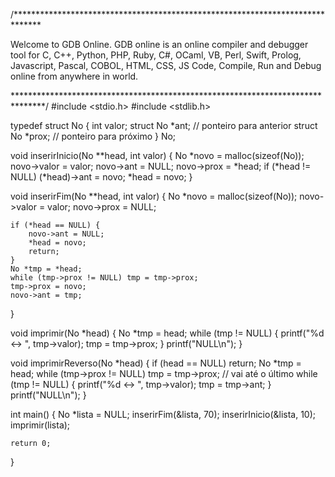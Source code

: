 /******************************************************************************

Welcome to GDB Online.
  GDB online is an online compiler and debugger tool for C, C++, Python, PHP, Ruby, 
  C#, OCaml, VB, Perl, Swift, Prolog, Javascript, Pascal, COBOL, HTML, CSS, JS
  Code, Compile, Run and Debug online from anywhere in world.

*******************************************************************************/
#include <stdio.h>
#include <stdlib.h>

typedef struct No {
    int valor;
    struct No *ant;   // ponteiro para anterior
    struct No *prox;  // ponteiro para próximo
} No;

void inserirInicio(No **head, int valor) {
    No *novo = malloc(sizeof(No));
    novo->valor = valor;
    novo->ant = NULL;
    novo->prox = *head;
    if (*head != NULL) (*head)->ant = novo;
    *head = novo;
}

void inserirFim(No **head, int valor) {
    No *novo = malloc(sizeof(No));
    novo->valor = valor;
    novo->prox = NULL;

    if (*head == NULL) {
        novo->ant = NULL;
        *head = novo;
        return;
    }
    No *tmp = *head;
    while (tmp->prox != NULL) tmp = tmp->prox;
    tmp->prox = novo;
    novo->ant = tmp;
}

void imprimir(No *head) {
    No *tmp = head;
    while (tmp != NULL) {
        printf("%d <-> ", tmp->valor);
        tmp = tmp->prox;
    }
    printf("NULL\n");
}

void imprimirReverso(No *head) {
    if (head == NULL) return;
    No *tmp = head;
    while (tmp->prox != NULL) tmp = tmp->prox; // vai até o último
    while (tmp != NULL) {
        printf("%d <-> ", tmp->valor);
        tmp = tmp->ant;
    }
    printf("NULL\n");
}

int main()
{
    No *lista = NULL;
    inserirFim(&lista, 70);
    inserirInicio(&lista, 10);
    imprimir(lista);

    return 0;
}
